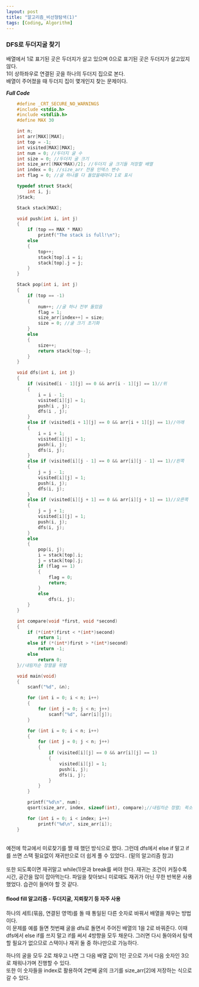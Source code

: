 ```yaml
---
layout: post
title: "알고리즘_비선형탐색(1)"
tags: [Coding, Algorithm]
---
```


### DFS로 두더지굴 찾기

배열에서 1로 표기된 곳은 두더지가 살고 있으며 0으로 표기된 곳은 두더지가 살고있지 않다.<br>
1이 상하좌우로 연결된 곳을 하나의 두더지 집으로 본다.<br>
배열이 주어졌을 때 두더지 집이 몇개인지 찾는 문제이다.


***Full Code***

```C
	#define _CRT_SECURE_NO_WARNINGS
	#include <stdio.h>
	#include <stdlib.h>
	#define MAX 30

	int n;
	int arr[MAX][MAX];
	int top = -1;
	int visited[MAX][MAX];
	int num = 0; //두더지 굴 수
	int size = 0; //두더지 굴 크기
	int size_arr[(MAX*MAX)/2]; //두더지 굴 크기들 저장할 배열
	int index = 0; //size_arr 전용 인덱스 변수
	int flag = 0; //굴 하나를 다 돌았을때마다 1로 표시

	typedef struct Stack{
		int i, j;
	}Stack;

	Stack stack[MAX];

	void push(int i, int j)
	{
		if (top == MAX * MAX)
			printf("The stack is full!\n");
		else
		{
			top++;
			stack[top].i = i;
			stack[top].j = j;
		}
	}

	Stack pop(int i, int j)
	{
		if (top == -1)
		{
			num++; //굴 하나 전부 돌았음
			flag = 1;
			size_arr[index++] = size;
			size = 0; //굴 크기 초기화
		}
		else
		{
			size++;
			return stack[top--];
		}
	}

	void dfs(int i, int j)
	{
		if (visited[i - 1][j] == 0 && arr[i - 1][j] == 1)//위
		{
			i = i - 1;
			visited[i][j] = 1;
			push(i , j);
			dfs(i , j);
		}	
		else if (visited[i + 1][j] == 0 && arr[i + 1][j] == 1)//아래
		{
			i = i + 1;
			visited[i][j] = 1;
			push(i, j);
			dfs(i, j);
		}
		else if (visited[i][j - 1] == 0 && arr[i][j - 1] == 1)//왼쪽
		{
			j = j - 1;
			visited[i][j] = 1;
			push(i, j);
			dfs(i, j);
		}
		else if (visited[i][j + 1] == 0 && arr[i][j + 1] == 1)//오른쪽
		{
			j = j + 1;
			visited[i][j] = 1;
			push(i, j);
			dfs(i, j);
		}
		else
		{
			pop(i, j);
			i = stack[top].i;
			j = stack[top].j;
			if (flag == 1)
			{
				flag = 0;
				return;
			}
			else
				dfs(i, j);
		}
	}

	int compare(void *first, void *second)
	{
		if (*(int*)first < *(int*)second)
			return 1;
		else if (*(int*)first > *(int*)second)
			return -1;
		else
			return 0;
	}//내림차순 정렬을 위함

	void main(void)
	{
		scanf("%d", &n);

		for (int i = 0; i < n; i++)
		{
			for (int j = 0; j < n; j++)
				scanf("%d", &arr[i][j]);
		}

		for (int i = 0; i < n; i++)
		{
			for (int j = 0; j < n; j++)
			{
				if (visited[i][j] == 0 && arr[i][j] == 1)
				{
					visited[i][j] = 1;
					push(i, j);
					dfs(i, j);
				}
			}
		}

		printf("%d\n", num);
		qsort(size_arr, index, sizeof(int), compare);//내림차순 정렬; 퀵소트 라이브러리 사용함

		for (int i = 0; i < index; i++)
			printf("%d\n", size_arr[i]);
	}
```
<br>
예전에 학교에서 미로찾기를 짤 때 했던 방식으로 짰다. 그런데 dfs에서 else if 말고 if를 쓰면 스택 필요없이 재귀만으로 더 쉽게 풀 수 있었다..
(밑의 알고리즘 참고)<br><br>
또한 되도록이면 재귀말고 while(1)문과 break를 써야 한다. 재귀는 조건이 커질수록 시간, 공간을 많이 잡아먹는다. 파일을 찾아보니 미로때도 재귀가 아닌 무한 반복문 사용했었다. 습관이 들어야 할 것 같다.

#### flood fill 알고리즘 - 두더지굴, 지뢰찾기 등 자주 사용

하나의 세트(묶음, 연결된 영역)를 돌 때 통일된 다른 숫자로 바꿔서 배열을 채우는 방법이다.<br>
이 문제를 예를 들면 첫번째 굴을 dfs로 돌면서 주어진 배열의 1을 2로 바꿔준다. 이때 dfs에서 else if를 쓰지 말고 if를 써서 4방향을 모두 채운다. 그러면 다시 돌아와서 탐색할 필요가 없으므로 스택이나 재귀 둘 중 하나만으로 가능하다.

하나의 굴을 모두 2로 채우고 나면 그 다음 배열 값이 1인 곳으로 가서 다음 숫자인 3으로 채워나가며 진행할 수 있다.<br>
또한 이 숫자들을 index로 활용하여 2번째 굴의 크기를 size_arr[2]에 저장하는 식으로 갈 수 있다.

